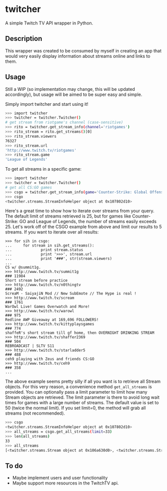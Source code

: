 twitcher
========

A simple Twitch TV API wrapper in Python.

## Description
This wrapper was created to be consumed by myself in creating an app that would
very easily display information about streams online and links to them. 

## Usage
Still a WIP (so implementation may change, this will be updated accordingly), 
but usage will be aimed to be super easy and simple.

Simply import twitcher and start using it!

```bash
>>> import twitcher
>>> twitcher = twitcher.Twitcher()
# get stream from riotgame's channel (case-sensitive)
>>> rito = twitcher.get_stream_info(channel='riotgames')
>>> rito_stream = rito.get_streams()[0]
>>> rito_stream.viewers
76327
>>> rito_stream.url
'http://www.twitch.tv/riotgames'
>>> rito_stream.game
'League of Legends'
```

To get all streams in a specific game:

```bash
>>> import twitcher
>>> twitcher = twitcher.Twitcher()
# get all CS:GO games
>>> csgo = twitcher.get_stream_info(game='Counter-Strike: Global Offensive')
>>> csgo
<twitcher.streams.StreamInfoHelper object at 0x107802d10>
```

Here's a great time to show how to iterate over streams from your query. The
default limit of streams retrieved is 25, but for games like Counter-Strike: GO
and League of Legends, the number of streams easily exceeds 25. Let's work off
of the CSGO example from above and limit our results to 5 streams. If you want to iterate over all results:

```
>>> for sih in csgo:
...     for stream in sih.get_streams():
...             print stream.status
...             print '>>>', stream.url
...             print '###', str(stream.viewers)
...
CS w/ @summit1g.
>>> http://www.twitch.tv/summit1g
### 11984
Short stream before practice
>>> http://www.twitch.tv/n0thingtv
### 2492
ScreaM - SaiyajiN Mod // New SubEmote // The Hype is real !
>>> http://www.twitch.tv/scream
### 1761
WarOwl Live! Games Overwatch and More!
>>> http://www.twitch.tv/warowl
### 975
Redline AWP Giveaway at 169,696 FOLLOWERS!
>>> http://www.twitch.tv/kittyplaysgames
### 774
shaffeR's short stream till gf home, then OVERNIGHT DRINKING STREAM
>>> http://www.twitch.tv/shaffer2369
### 504
REBROADCAST | SLTV S11
>>> http://www.twitch.tv/starladder5
### 488
ceh9 playing with Zeus and friends CS:GO
>>> http://www.twitch.tv/ceh9
### 358
...
```

The above example seems pretty silly if all you want is to retrieve all Stream objects. For this very reason, a convenience method `get_all_streams` is provided. You can optionally pass a limit parameter to limit how many Stream objects are retrieved. The limit parameter is there to avoid long wait times for games with a large number of streams. The default value is set to 50 (twice the normal limit). If you set limit=0, the method will grab all streams (not recommended).

```bash
>>> csgo
<twitcher.streams.StreamInfoHelper object at 0x107802d10>
>>> all_streams = csgo.get_all_streams(limit=33)
>>> len(all_streams)
33
>>> all_streams
[<twitcher.streams.Stream object at 0x106a630d0>, <twitcher.streams.Stream object at 0x106e107d0>, <twitcher.streams.Stream object at 0x106e10ad0>, <twitcher.streams.Stream object at 0x106ebfa50>, ...]
```

## To do
* Maybe implement users and user functionality
* Maybe support more resources in the TwitchTV api.
